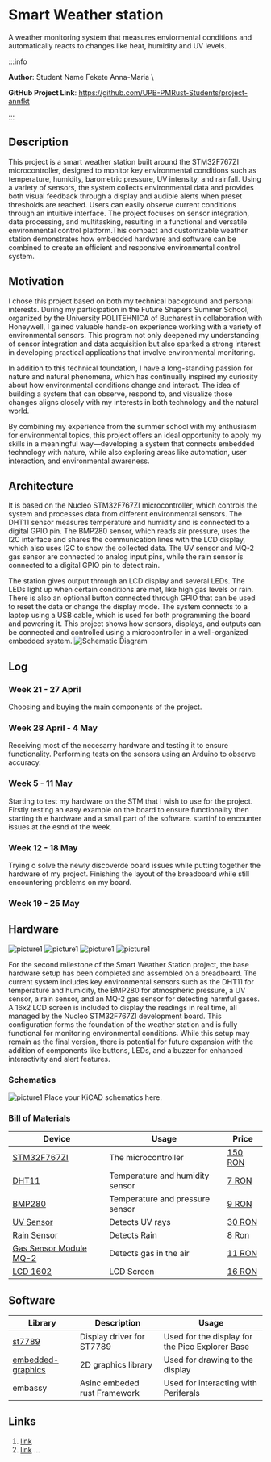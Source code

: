 # Smart Weather station
A weather monitoring system that measures enviormental conditions  and automatically reacts to changes like heat, humidity and UV levels.

:::info 

**Author**: Student Name Fekete Anna-Maria \

**GitHub Project Link**: https://github.com/UPB-PMRust-Students/project-annfkt

:::

## Description

This project is a smart weather station built around the STM32F767ZI microcontroller, designed to monitor key environmental conditions such as temperature, humidity, barometric pressure, UV intensity, and rainfall. Using a variety of sensors, the system collects environmental data and provides both visual feedback through a display and audible alerts when preset thresholds are reached. Users can easily observe current conditions through an intuitive interface. The project focuses on sensor integration, data processing, and multitasking, resulting in a functional and versatile environmental control platform.This compact and customizable weather station demonstrates how embedded hardware and software can be combined to create an efficient and responsive environmental control system.

## Motivation

I chose this project based on both my technical background and personal interests. During my participation in the Future Shapers Summer School, organized by the University POLITEHNICA of Bucharest in collaboration with Honeywell, I gained valuable hands-on experience working with a variety of environmental sensors. This program not only deepened my understanding of sensor integration and data acquisition but also sparked a strong interest in developing practical applications that involve environmental monitoring.

In addition to this technical foundation, I have a long-standing passion for nature and natural phenomena, which has continually inspired my curiosity about how environmental conditions change and interact. The idea of building a system that can observe, respond to, and visualize those changes aligns closely with my interests in both technology and the natural world.

By combining my experience from the summer school with my enthusiasm for environmental topics, this project offers an ideal opportunity to apply my skills in a meaningful way—developing a system that connects embedded technology with nature, while also exploring areas like automation, user interaction, and environmental awareness.

## Architecture 

It is based on the Nucleo STM32F767ZI microcontroller, which controls the system and processes data from different environmental sensors. The DHT11 sensor measures temperature and humidity and is connected to a digital GPIO pin. The BMP280 sensor, which reads air pressure, uses the I2C interface and shares the communication lines with the LCD display, which also uses I2C to show the collected data. The UV sensor and MQ-2 gas sensor are connected to analog input pins, while the rain sensor is connected to a digital GPIO pin to detect rain.

The station gives output through an LCD display and several LEDs. The LEDs light up when certain conditions are met, like high gas levels or rain. There is also an optional button connected through GPIO that can be used to reset the data or change the display mode. The system connects to a laptop using a USB cable, which is used for both programming the board and powering it. This project shows how sensors, displays, and outputs can be connected and controlled using a microcontroller in a well-organized embedded system.
![Schematic Diagram](Diagram.svg)
## Log

<!-- write your progress here every week -->

### Week 21 - 27 April
Choosing and buying the main components of the project.

### Week 28 April - 4 May
Receiving  most of the necesarry hardware and testing it to ensure functionality.
Performing tests on the sensors using an Arduino to observe accuracy.

### Week 5 - 11 May
Starting to test my hardware on the STM that i wish to use for the project. Firstly testing an easy example on the board to ensure functionality then starting th e hardware and a small part of the software. startinf to encounter issues at the esnd of the week.
### Week 12 - 18 May
Trying o solve the newly discoverde board issues while putting together the hardware of my project. Finishing the layout of the breadboard while still encountering problems on my board.
### Week 19 - 25 May

## Hardware
![picture1](inirialhardware1.jpg)
![picture1](inirialhardware2.jpg)
![picture1](inirialhardware3.jpg)
![picture1](inirialhardware4.jpg)

For the second milestone of the Smart Weather Station project, the base hardware setup has been completed and assembled on a breadboard. The current system includes key environmental sensors such as the DHT11 for temperature and humidity, the BMP280 for atmospheric pressure, a UV sensor, a rain sensor, and an MQ-2 gas sensor for detecting harmful gases. A 16x2 LCD screen is included to display the readings in real time, all managed by the Nucleo STM32F767ZI development board. This configuration forms the foundation of the weather station and is fully functional for monitoring environmental conditions. While this setup may remain as the final version, there is potential for future expansion with the addition of components like buttons, LEDs, and a buzzer for enhanced interactivity and alert features.


### Schematics
![picture1](KiCADdiagram.jpg)
Place your KiCAD schematics here.

### Bill of Materials

<!-- Fill out this table with all the hardware components that you might need.

The format is 
```
| [Device](link://to/device) | This is used ... | [price](link://to/store) |

```

-->

| Device | Usage | Price |
|--------|--------|-------|
| [STM32F767ZI](https://community.st.com/t5/stm32-mcus-products/getting-started-with-stm32f767zi/td-p/393384) | The microcontroller | [150 RON](https://www.tme.eu/ro/details/nucleo-l496zg/kituri-de-dezvoltare-stm/stmicroelectronics/?brutto=1&currency=RON&utm_source=google&utm_medium=cpc&utm_campaign=RUMUNIA%20%5BPLA%5D%20CSS&gad_source=1&gad_campaignid=10591401989&gbraid=0AAAAADyylhJslZBEB_0nbud_bTPnF0Cr7&gclid=Cj0KCQjw_dbABhC5ARIsAAh2Z-T7umUOvDhnYLHLi6mAC9NWR94C_WWwn-O-1GjxfoASqPme8mpvBOcaAheeEALw_wcB) |
|[DHT11](https://randomnerdtutorials.com/esp32-dht11-dht22-temperature-humidity-sensor-arduino-ide/)|Temperature and humidity sensor|[7 RON](https://www.bitmi.ro/modul-senzor-de-temperatura-si-umiditate-dht11-compatibil-arduino-10393.html?gad_source=1&gad_campaignid=21312430054&gbraid=0AAAAADLag-l9sLX5JFk2SUW07oJY9cwkP&gclid=Cj0KCQjw_dbABhC5ARIsAAh2Z-SEj5EVdTPHdqKYIvsgy2Yz_DyTOI8Zq8XX5cPLcJB31AZycjcqdnoaAoS9EALw_wcB)|
|[BMP280](https://www.youtube.com/watch?v=8nPW7nZEMiA)|Temperature and pressure sensor|[9 RON](https://sigmanortec.ro/modul-presiune-temperatura-si-umiditate-bmp280-5v?SubmitCurrency=1&id_currency=2&gad_source=1&gad_campaignid=22174019478&gbraid=0AAAAAC3W72NKFDYwdfyTTpSdW2LkNtz2F&gclid=Cj0KCQjw_dbABhC5ARIsAAh2Z-QAfzGGx1iYgA6aDzzKQEfz8v_HAdNXpbOv6NtgQyOdE76V_kryGzYaAiMfEALw_wcB)|
|[UV Sensor](https://www.youtube.com/watch?v=vJct0vD6WWg)|Detects UV rays|[30 RON](https://sigmanortec.ro/Senzor-UV-p135396936?SubmitCurrency=1&id_currency=2&gad_source=1&gad_campaignid=22174019478&gbraid=0AAAAAC3W72NKFDYwdfyTTpSdW2LkNtz2F&gclid=Cj0KCQjw_dbABhC5ARIsAAh2Z-R-x7NfHpjRiFCjC3kZh7JzyKZVfzkdEG79hsjOL4drh9XUx20E8WsaAm0MEALw_wcB)|
|[Rain Sensor](https://www.youtube.com/watch?v=p6Td_d9ItFE)|Detects Rain|[8 Ron](https://sigmanortec.ro/Modul-senzor-ploaie-p126182467)|
|[Gas Sensor Module MQ-2](https://www.youtube.com/watch?v=SJV51kScJLg)|Detects gas in the air|[11 RON](https://www.optimusdigital.ro/ro/senzori-de-gaze/107-modul-senzor-gas-mq-2.html)|
|[LCD 1602](https://www.youtube.com/watch?app=desktop&v=g9P9tFjDsCk)|LCD Screen|[16 RON](https://www.optimusdigital.ro/ro/optoelectronice-lcd-uri/2894-lcd-cu-interfata-i2c-si-backlight-albastru.html?gad_source=1&gad_campaignid=19615979487&gbraid=0AAAAADv-p3DST91rElLA-XfsBRapIVDc8&gclid=Cj0KCQjw_dbABhC5ARIsAAh2Z-QsNJRul-ToPWptOIpYHZcAVjxGyZ0mW1CtNOFzdc7oehQKJzZ7R3YaAjjcEALw_wcB)|


## Software

| Library | Description | Usage |
|---------|-------------|-------|
| [st7789](https://github.com/almindor/st7789) | Display driver for ST7789 | Used for the display for the Pico Explorer Base |
| [embedded-graphics](https://github.com/embedded-graphics/embedded-graphics) | 2D graphics library | Used for drawing to the display |
|embassy|Asinc embeded rust Framework|Used for interacting with Periferals|

## Links

<!-- Add a few links that inspired you and that you think you will use for your project -->

1. [link](https://example.com)
2. [link](https://example3.com)
...
 
